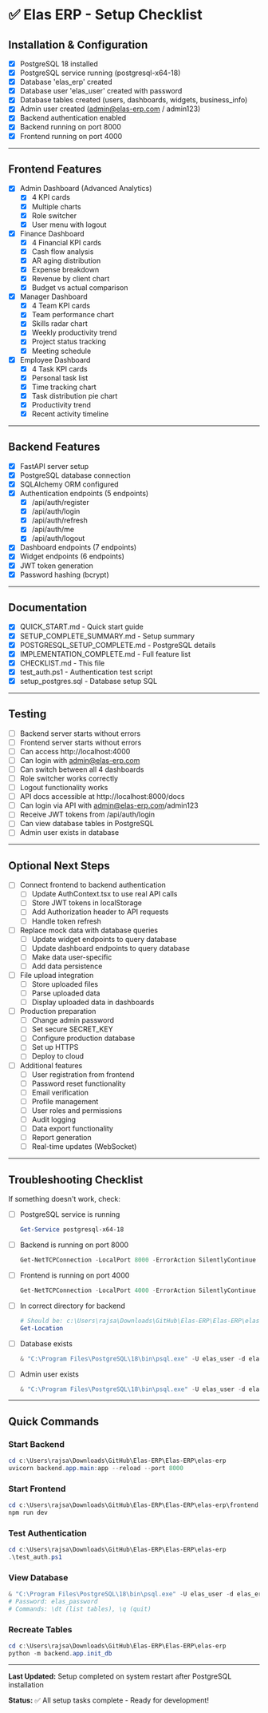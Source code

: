 # ✅ Elas ERP - Setup Checklist

## Installation & Configuration

- [x] PostgreSQL 18 installed
- [x] PostgreSQL service running (postgresql-x64-18)
- [x] Database 'elas_erp' created
- [x] Database user 'elas_user' created with password
- [x] Database tables created (users, dashboards, widgets, business_info)
- [x] Admin user created (admin@elas-erp.com / admin123)
- [x] Backend authentication enabled
- [x] Backend running on port 8000
- [x] Frontend running on port 4000

---

## Frontend Features

- [x] Admin Dashboard (Advanced Analytics)
  - [x] 4 KPI cards
  - [x] Multiple charts
  - [x] Role switcher
  - [x] User menu with logout

- [x] Finance Dashboard
  - [x] 4 Financial KPI cards
  - [x] Cash flow analysis
  - [x] AR aging distribution
  - [x] Expense breakdown
  - [x] Revenue by client chart
  - [x] Budget vs actual comparison

- [x] Manager Dashboard
  - [x] 4 Team KPI cards
  - [x] Team performance chart
  - [x] Skills radar chart
  - [x] Weekly productivity trend
  - [x] Project status tracking
  - [x] Meeting schedule

- [x] Employee Dashboard
  - [x] 4 Task KPI cards
  - [x] Personal task list
  - [x] Time tracking chart
  - [x] Task distribution pie chart
  - [x] Productivity trend
  - [x] Recent activity timeline

---

## Backend Features

- [x] FastAPI server setup
- [x] PostgreSQL database connection
- [x] SQLAlchemy ORM configured
- [x] Authentication endpoints (5 endpoints)
  - [x] /api/auth/register
  - [x] /api/auth/login
  - [x] /api/auth/refresh
  - [x] /api/auth/me
  - [x] /api/auth/logout
- [x] Dashboard endpoints (7 endpoints)
- [x] Widget endpoints (6 endpoints)
- [x] JWT token generation
- [x] Password hashing (bcrypt)

---

## Documentation

- [x] QUICK_START.md - Quick start guide
- [x] SETUP_COMPLETE_SUMMARY.md - Setup summary
- [x] POSTGRESQL_SETUP_COMPLETE.md - PostgreSQL details
- [x] IMPLEMENTATION_COMPLETE.md - Full feature list
- [x] CHECKLIST.md - This file
- [x] test_auth.ps1 - Authentication test script
- [x] setup_postgres.sql - Database setup SQL

---

## Testing

- [ ] Backend server starts without errors
- [ ] Frontend server starts without errors
- [ ] Can access http://localhost:4000
- [ ] Can login with admin@elas-erp.com
- [ ] Can switch between all 4 dashboards
- [ ] Role switcher works correctly
- [ ] Logout functionality works
- [ ] API docs accessible at http://localhost:8000/docs
- [ ] Can login via API with admin@elas-erp.com/admin123
- [ ] Receive JWT tokens from /api/auth/login
- [ ] Can view database tables in PostgreSQL
- [ ] Admin user exists in database

---

## Optional Next Steps

- [ ] Connect frontend to backend authentication
  - [ ] Update AuthContext.tsx to use real API calls
  - [ ] Store JWT tokens in localStorage
  - [ ] Add Authorization header to API requests
  - [ ] Handle token refresh

- [ ] Replace mock data with database queries
  - [ ] Update widget endpoints to query database
  - [ ] Update dashboard endpoints to query database
  - [ ] Make data user-specific
  - [ ] Add data persistence

- [ ] File upload integration
  - [ ] Store uploaded files
  - [ ] Parse uploaded data
  - [ ] Display uploaded data in dashboards

- [ ] Production preparation
  - [ ] Change admin password
  - [ ] Set secure SECRET_KEY
  - [ ] Configure production database
  - [ ] Set up HTTPS
  - [ ] Deploy to cloud

- [ ] Additional features
  - [ ] User registration from frontend
  - [ ] Password reset functionality
  - [ ] Email verification
  - [ ] Profile management
  - [ ] User roles and permissions
  - [ ] Audit logging
  - [ ] Data export functionality
  - [ ] Report generation
  - [ ] Real-time updates (WebSocket)

---

## Troubleshooting Checklist

If something doesn't work, check:

- [ ] PostgreSQL service is running
  ```powershell
  Get-Service postgresql-x64-18
  ```

- [ ] Backend is running on port 8000
  ```powershell
  Get-NetTCPConnection -LocalPort 8000 -ErrorAction SilentlyContinue
  ```

- [ ] Frontend is running on port 4000
  ```powershell
  Get-NetTCPConnection -LocalPort 4000 -ErrorAction SilentlyContinue
  ```

- [ ] In correct directory for backend
  ```powershell
  # Should be: c:\Users\rajsa\Downloads\GitHub\Elas-ERP\Elas-ERP\elas-erp
  Get-Location
  ```

- [ ] Database exists
  ```powershell
  & "C:\Program Files\PostgreSQL\18\bin\psql.exe" -U elas_user -d elas_erp -c "\dt"
  ```

- [ ] Admin user exists
  ```powershell
  & "C:\Program Files\PostgreSQL\18\bin\psql.exe" -U elas_user -d elas_erp -c "SELECT email, role FROM users;"
  ```

---

## Quick Commands

### Start Backend
```powershell
cd c:\Users\rajsa\Downloads\GitHub\Elas-ERP\Elas-ERP\elas-erp
uvicorn backend.app.main:app --reload --port 8000
```

### Start Frontend
```powershell
cd c:\Users\rajsa\Downloads\GitHub\Elas-ERP\Elas-ERP\elas-erp\frontend
npm run dev
```

### Test Authentication
```powershell
cd c:\Users\rajsa\Downloads\GitHub\Elas-ERP\Elas-ERP\elas-erp
.\test_auth.ps1
```

### View Database
```powershell
& "C:\Program Files\PostgreSQL\18\bin\psql.exe" -U elas_user -d elas_erp
# Password: elas_password
# Commands: \dt (list tables), \q (quit)
```

### Recreate Tables
```powershell
cd c:\Users\rajsa\Downloads\GitHub\Elas-ERP\Elas-ERP\elas-erp
python -m backend.app.init_db
```

---

**Last Updated:** Setup completed on system restart after PostgreSQL installation

**Status:** ✅ All setup tasks complete - Ready for development!
